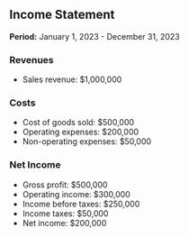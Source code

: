 ## Income Statement

**Period:** January 1, 2023 - December 31, 2023

### Revenues

* Sales revenue: $1,000,000

### Costs

* Cost of goods sold: $500,000
* Operating expenses: $200,000
* Non-operating expenses: $50,000

### Net Income

* Gross profit: $500,000
* Operating income: $300,000
* Income before taxes: $250,000
* Income taxes: $50,000
* Net income: $200,000